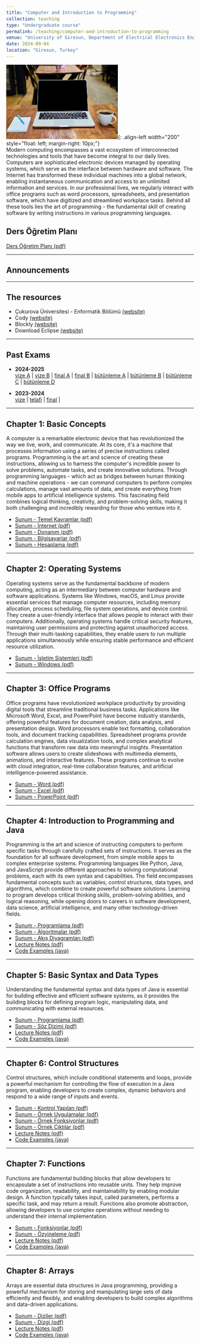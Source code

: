 ```yaml
---
title: "Computer and Introduction to Programming"
collection: teaching
type: "Undergraduate course"
permalink: /teaching/computer-and-introduction-to-programming
venue: "University of Giresun, Department of Electrical Electronics Engineering"
date: 2024-09-04
location: "Giresun, Turkey"
---
```


![computer and programming](/images/teaching/computer-and-programming.webp){: .align-left width="200" style="float: left; margin-right: 10px;"}  
Modern computing encompasses a vast ecosystem of interconnected technologies and tools that have become integral to our daily lives. Computers are sophisticated electronic devices managed by operating systems, which serve as the interface between hardware and software. The Internet has transformed these individual machines into a global network, enabling instantaneous communication and access to an unlimited information and services. In our professional lives, we regularly interact with office programs such as word processors, spreadsheets, and presentation software, which have digitized and streamlined workplace tasks. Behind all these tools lies the art of programming - the fundamental skill of creating software by writing instructions in various programming languages. 

## Ders Öğretim Planı
[Ders Öğretim Planı (pdf)](../files/computer/Bolum_00_Ders_Ogretim_Planı.pdf)

---

## Announcements

---

## The resources

- Çukurova Üniversitesi - Enformatik Bölümü [(website)](https://enformatik.cu.edu.tr/cu/Dersler/compulsory-courses/temel-bilgi-teknolojileri-kullanimi/)
- Cody [(website)](https://f.eba.gov.tr/cody/)
- Blockly [(website)](https://blockly.games/)
- Download Eclipse [(website)](https://www.eclipse.org/downloads/packages/installer)

---

## Past Exams  

- **2024-2025**  
  [vize A](../files/computer/2024-2025-computer-vize-a-cevaplar.pdf) | 
  [vize B](../files/computer/2024-2025-computer-vize-b-cevaplar.pdf) | 
  [final A](../files/computer/2024-2025-computer-final-a-cevaplar.pdf) | 
  [final B](../files/computer/2024-2025-computer-final-b-cevaplar.pdf) | 
  [bütünleme A](../files/computer/2024-2025-computer-butunleme-a-cevaplar.pdf) | 
  [bütünleme B](../files/computer/2024-2025-computer-butunleme-b-cevaplar.pdf) | 
  [bütünleme C](../files/computer/2024-2025-computer-butunleme-c-cevaplar.pdf) | 
  [bütünleme D](../files/computer/2024-2025-computer-butunleme-d-cevaplar.pdf)

- **2023-2024**  
  [vize](../files/computer/2023-2024-computer-vize-cevaplar.pdf) | 
  [telafi](../files/computer/2023-2024-computer-telafi-cevaplar.pdf) | 
  [final](../files/computer/2023-2024-computer-final-cevaplar.pdf) | 

---

## Chapter 1: Basic Concepts

A computer is a remarkable electronic device that has revolutionized the way we live, work, and communicate. At its core, it's a machine that processes information using a series of precise instructions called programs. Programming is the art and science of creating these instructions, allowing us to harness the computer's incredible power to solve problems, automate tasks, and create innovative solutions. Through programming languages - which act as bridges between human thinking and machine operations - we can command computers to perform complex calculations, manage vast amounts of data, and create everything from mobile apps to artificial intelligence systems. This fascinating field combines logical thinking, creativity, and problem-solving skills, making it both challenging and incredibly rewarding for those who venture into it.

- [Sunum - Temel Kavramlar (pdf)](../files/computer/Bolum_01_Temel_kavramlar.pdf)
- [Sunum - İnternet (pdf)](../files/computer/Bolum_01_Internet.pdf)
- [Sunum - Donanım (pdf)](../files/computer/Bolum_01_Donanim.pdf)
- [Sunum - Bilgisayarlar (pdf)](../files/java/slides/Bolum_01_Bilgisayarlar.pdf)
- [Sunum - Hesaplama (pdf)](../files/java/slides/Bolum_01_Hesaplama_Hesaplamali_Dusunme.pdf)

---

## Chapter 2: Operating Systems

Operating systems serve as the fundamental backbone of modern computing, acting as an intermediary between computer hardware and software applications. Systems like Windows, macOS, and Linux provide essential services that manage computer resources, including memory allocation, process scheduling, file system operations, and device control. They create a user-friendly interface that allows people to interact with their computers. Additionally, operating systems handle critical security features, maintaining user permissions and protecting against unauthorized access. Through their multi-tasking capabilities, they enable users to run multiple applications simultaneously while ensuring stable performance and efficient resource utilization.

- [Sunum - İşletim Sistemleri (pdf)](../files/computer/Bolum_02_İsletim_sistemleri.pdf)
- [Sunum - Windows (pdf)](../files/computer/Bolum_02_Windows.pdf)

---

## Chapter 3: Office Programs

Office programs have revolutionized workplace productivity by providing digital tools that streamline traditional business tasks. Applications like Microsoft Word, Excel, and PowerPoint have become industry standards, offering powerful features for document creation, data analysis, and presentation design. Word processors enable text formatting, collaboration tools, and document tracking capabilities. Spreadsheet programs provide calculation engines, data visualization tools, and complex analytical functions that transform raw data into meaningful insights. Presentation software allows users to create slideshows with multimedia elements, animations, and interactive features. These programs continue to evolve with cloud integration, real-time collaboration features, and artificial intelligence-powered assistance.

- [Sunum - Word (pdf)](../files/computer/Bolum_03_Word.pdf)
- [Sunum - Excel (pdf)](../files/computer/Bolum_03_Excel.pdf)
- [Sunum - PowerPoint (pdf)](../files/computer/Bolum_03_PowerPoint.pdf)

---

## Chapter 4: Introduction to Programming and Java

Programming is the art and science of instructing computers to perform specific tasks through carefully crafted sets of instructions. It serves as the foundation for all software development, from simple mobile apps to complex enterprise systems. Programming languages like Python, Java, and JavaScript provide different approaches to solving computational problems, each with its own syntax and capabilities. The field encompasses fundamental concepts such as variables, control structures, data types, and algorithms, which combine to create powerful software solutions. Learning to program develops critical thinking skills, problem-solving abilities, and logical reasoning, while opening doors to careers in software development, data science, artificial intelligence, and many other technology-driven fields.

- [Sunum - Programlama (pdf)](../files/computer/Bolum_04_Programlama.pdf)
- [Sunum - Algoritmalar (pdf)](../files/java/slides/Bolum_01_Algoritmalar.pdf)
- [Sunum - Akış Diyagramları (pdf)](../files/java/slides/Bolum_01_Akis_Diyagramlari.pdf)
- [Lecture Notes (pdf)](../files/java/Chapter_01_Introduction.pdf)
- [Code Examples (java)](https://github.com/sercankulcu/object-oriented-programming-java/tree/main/Ders01/src)

---

## Chapter 5: Basic Syntax and Data Types

Understanding the fundamental syntax and data types of Java is essential for building effective and efficient software systems, as it provides the building blocks for defining program logic, manipulating data, and communicating with external resources.

- [Sunum - Programlama (pdf)](../files/java/slides/Bolum_02_Programlama.pdf)
- [Sunum - Söz Dizimi (pdf)](../files/java/slides/Bolum_02_Soz_Dizimi_Kurallari.pdf)
- [Lecture Notes (pdf)](../files/java/Chapter_02_Basic_Syntax_and_Data_Types.pdf)
- [Code Examples (java)](https://github.com/sercankulcu/object-oriented-programming-java/tree/main/Ders02/src)

---

## Chapter 6: Control Structures

Control structures, which include conditional statements and loops, provide a powerful mechanism for controlling the flow of execution in a Java program, enabling developers to create complex, dynamic behaviors and respond to a wide range of inputs and events.

- [Sunum - Kontrol Yapıları (pdf)](../files/java/slides/Bolum_03_Kontrol_Yapilari.pdf)
- [Sunum - Örnek Uygulamalar (pdf)](../files/java/slides/Bolum_03_Ornekler.pdf)
- [Sunum - Örnek Fonksiyonlar (pdf)](../files/java/slides/Bolum_03_Ornek_Fonksiyonlar.pdf)
- [Sunum - Örnek Çıktılar (pdf)](../files/java/slides/Bolum_03_Ornek_Ciktilar.pdf)
- [Lecture Notes (pdf)](../files/java/Chapter_03_Control_Structures.pdf)
- [Code Examples (java)](https://github.com/sercankulcu/object-oriented-programming-java/tree/main/Ders03/src)

---

## Chapter 7: Functions

Functions are fundamental building blocks that allow developers to encapsulate a set of instructions into reusable units. They help improve code organization, readability, and maintainability by enabling modular design. A function typically takes input, called parameters, performs a specific task, and may return a result. Functions also promote abstraction, allowing developers to use complex operations without needing to understand their internal implementation. 

- [Sunum - Fonksiyonlar (pdf)](../files/java/slides/Bolum_03_Fonksiyonlar.pdf)
- [Sunum - Özyineleme (pdf)](../files/java/slides/Bolum_03_Ozyineleme.pdf)
- [Lecture Notes (pdf)](../files/java/Chapter_03_Control_Structures.pdf)
- [Code Examples (java)](https://github.com/sercankulcu/object-oriented-programming-java/tree/main/Ders03/src)

---

## Chapter 8: Arrays

Arrays are essential data structures in Java programming, providing a powerful mechanism for storing and manipulating large sets of data efficiently and flexibly, and enabling developers to build complex algorithms and data-driven applications.

- [Sunum - Diziler (pdf)](../files/java/slides/Bolum_05_Diziler.pdf)
- [Sunum - Dizgi (pdf)](../files/java/slides/Bolum_05_Dizgi.pdf)
- [Lecture Notes (pdf)](../files/java/Chapter_05_Arrays_And_Collections.pdf)
- [Code Examples (java)](https://github.com/sercankulcu/object-oriented-programming-java/tree/main/Ders05/src)
